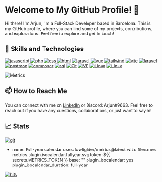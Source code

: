 # Welcome to My GitHub Profile! 👋
Hi there! I'm Arjun, i'm a Full-Stack Developer based in Barcelona. This is my GitHub profile, where you can find some of my projects, contributions, and explorations. Feel free to explore and get in touch!
## 🧰 Skills and Technologies
[![javascript](https://img.shields.io/badge/JavaScript-323330?style=for-the-badge&logo=javascript&logoColor=F7DF1E)](https://github.com/Arjun2715)
[![php](https://img.shields.io/badge/PHP-777BB4?style=for-the-badge&logo=php&logoColor=white)](https://github.com/Arjun2715)
[![css](https://img.shields.io/badge/CSS3-1572B6?style=for-the-badge&logo=css3&logoColor=white)](https://github.com/Arjun2715) 
[![html](https://img.shields.io/badge/HTML5-E34F26?style=for-the-badge&logo=html5&logoColor=white)](https://github.com/Arjun2715)
[![laravel](https://img.shields.io/badge/Laravel-FF2D20?style=for-the-badge&logo=laravel&logoColor=white)](https://github.com/Arjun2715)
[![vue](https://img.shields.io/badge/Vue.js-35495E?style=for-the-badge&logo=vuedotjs&logoColor=4FC08D)](https://github.com/Arjun2715)
[![tailwind](https://img.shields.io/badge/Tailwind_CSS-38B2AC?style=for-the-badge&logo=tailwind-css&logoColor=white)](https://github.com/Arjun2715)
[![vite](https://img.shields.io/badge/Vite-B73BFE?style=for-the-badge&logo=vite&logoColor=FFD62E)](https://github.com/Arjun2715)
[![laravel](https://img.shields.io/badge/Xampp-F37623?style=for-the-badge&logo=xampp&logoColor=white)](https://github.com/Arjun2715)
[![postman](https://img.shields.io/badge/Postman-FF6C37?style=for-the-badge&logo=Postman&logoColor=white)](https://github.com/Arjun2715)
[![composer](https://img.shields.io/badge/Composer-885630?style=for-the-badge&logo=Composer&logoColor=white)](https://github.com/Arjun2715)
[![sql](https://img.shields.io/badge/MySQL-005C84?style=for-the-badge&logo=mysql&logoColor=white)](https://github.com/Arjun2715)
[![Git](https://img.shields.io/badge/GIT-E44C30?style=for-the-badge&logo=git&logoColor=white)](https://github.com/Arjun2715)
[![VB](https://img.shields.io/badge/VirtualBox-21416b?style=for-the-badge&logo=VirtualBox&logoColor=white)](https://github.com/Arjun2715)
[![Linux](https://img.shields.io/badge/Linux-FCC624?style=for-the-badge&logo=linux&logoColor=black)](https://github.com/Arjun2715)
[![Linux](https://img.shields.io/badge/Figma-F24E1E?style=for-the-badge&logo=figma&logoColor=white)](https://github.com/Arjun2715)

![Metrics](https://metrics.lecoq.io/Arjun2715?template=classic&languages=1&code=1&base=header%2C%20activity%2C%20community%2C%20repositories%2C%20metadata&base.indepth=false&base.hireable=false&base.skip=false&languages=false&languages.limit=8&languages.threshold=0%25&languages.other=false&languages.colors=github&languages.sections=most-used&languages.indepth=false&languages.analysis.timeout=15&languages.analysis.timeout.repositories=7.5&languages.categories=markup%2C%20programming&languages.recent.categories=markup%2C%20programming&languages.recent.load=300&languages.recent.days=14&code=false&code.lines=12&code.load=400&code.days=3&code.visibility=public&config.timezone=Europe%2FParis)
## 📫 How to Reach Me
You can connect with me on [LinkedIn](https://www.linkedin.com/in/arjunjot-singh-3512561a0/) or Discord: Arjun#9663. Feel free to reach out if you have any questions, collaborations, or just want to say hi!
## 📈 Stats
<!-- [![git](https://github-readme-streak-stats.herokuapp.com/?user=Arjun2715&theme=github_dark)](https://github.com/Arjun2715)
[![git](https://github-readme-stats-git-masterrstaa-rickstaa.vercel.app/api?username=Arjun2715&theme=github_dark)](https://github.com/Arjun2715)
[![git](https://github-profile-trophy.vercel.app/?username=Arjun2715&theme=github_dark)](https://github.com/Arjun2715)
[![git](https://github-readme-stats.vercel.app/api/top-langs/?username=Arjun2715&theme=github_dark)](https://github.com/Arjun2715)
 -->
[![git](https://github-profile-summary-cards.vercel.app/api/cards/profile-details?username=Arjun2715&theme=github_dark)](https://github.com/Arjun2715)

- name: Full-year calendar
  uses: lowlighter/metrics@latest
  with:
    filename: metrics.plugin.isocalendar.fullyear.svg
    token: ${{ secrets.METRICS_TOKEN }}
    base: ""
    plugin_isocalendar: yes
    plugin_isocalendar_duration: full-year

[![hits](https://hits.seeyoufarm.com/api/count/incr/badge.svg?url=https%3A%2F%2Fgithub.com%2FArjun27151212%2Fhit-counter)](https://github.com/Arjun2715)